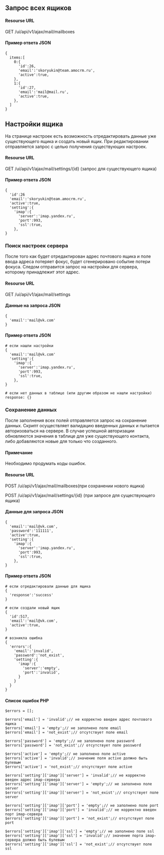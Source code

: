 ## Запрос всех ящиков
#### Resourse URL

GET /ui/api/v1/ajax/mail/mailboxes

#### Пример ответа JSON

```
{
  items:[
    0:{
      'id':26,
      'email':'skoryukin@team.amocrm.ru',
      'active':true,
    },
    1:{
      'id':27,
      'email':'mail@mail.ru',
      'active':true,
    },
  ]
}
```

## Настройки ящика
На странице настроек есть возможность отредактировать данные уже существующего ящика и создать новый ящик. При редактировании отправляется запрос с целью получения существующих настроек.

#### Resourse URL

GET /ui/api/v1/ajax/mail/settings/{id} (запрос для существующего ящика)

#### Пример ответа JSON

```
{
  'id':26
  'email':'skoryukin@team.amocrm.ru',
  'active':true,
  'setting':{
    'imap':{
      'server':'imap.yandex.ru',
      'port':993,
      'ssl':true,
    },
}
```

### Поиск настроек сервера
После того как будет отредактирован адрес почтового ящика и поле ввода адреса потеряет фокус, будет сгенерировано событие потери фокуса. Следом отправится запрос на настройки для сервера, которому принадлежит этот адрес.

#### Resourse URL
GET /ui/api/v1/ajax/mail/settings

#### Данные на запроса JSON
```
{
  'email':'mail@vk.com'
}
```
#### Пример ответа JSON
```
# если нашли настройки
{
  'email':'mail@vk.com'
  'setting':{
    'imap':{
      'server':'imap.yandex.ru',
      'port':993,
      'ssl':true,
    },
}

# если нет данных в таблице (или другим образом не нашли настройки)
response: {}
```
### Сохранение данных
После заполнения всех полей отправляется запрос на сохранение данных. Скрипт осуществляет валидацию введенных данных и пытается авторизоваться на сервере. В случае успешной авторизации обновляются значения в таблице для уже существующего контакта, либо добавляются новые для только что созданного.

#### Примечание
Необходимо продумать коды ошибок.

#### Resourse URL
POST /ui/api/v1/ajax/mail/mailboxes(при сохранении нового ящика)

POST /ui/api/v1/ajax/mail/settings/{id} (при запросе для существующего ящика)

#### Данные для запроса JSON
```
{
  'email':'mail@vk.com',
  'password':'111111',
  'active':true,
  'setting':{
    'imap':{
      'server':'imap.yandex.ru',
      'port':993,
      'ssl':true,
    },
}

```
#### Пример ответа JSON
```
# если отредактировали данные для ящика
{
  'response':'success'
}

# если создали новый ящик
{
  'id':517,
  'email':'mail@vk.com',
  'active':true,
}

# возникла ошибка
{
  'errors':{
    'email':'invalid',
    'password':'not_exist',
    'setting':{
      'imap':{
        'server':'empty',
        'port':'invalid',
      }
    }
  }
}
```
#### Список ошибок PHP
```
$errors = [];

$errors['email'] = 'invalid';// не корректно введен адрес почтового ящика
$errors['email'] = 'empty';// не заполнено поле email
$errors['email'] = 'not_exist';// отсутствует поле email

$errors['password'] = 'empty';// не заполнено поле password
$errors['password'] = 'not_exist';// отсутствует поле password

$errors['active'] = 'empty';// не заполнено поле active
$errors['active'] = 'invalid';// значение поля active должно быть булевым
$errors['active'] = 'not_exist';// отсутствует поле active

$errors['setting']['imap']['server'] = 'invalid';// не корректно введен адрес imap-сервера
$errors['setting']['imap']['server'] = 'empty';// не заполнено поле server
$errors['setting']['imap']['server'] = 'not_exist';// отсутствует поле server

$errors['setting']['imap']['port'] = 'empty';// не заполнено поле port
$errors['setting']['imap']['port'] = 'invalid';// не корректно введен порт imap-сервера
$errors['setting']['imap']['port'] = 'not_exist';// отсутствует поле port

$errors['setting']['imap']['ssl'] = 'empty';// не заполнено поле ssl
$errors['setting']['imap']['ssl'] = 'invalid';// значение порта imap-сервера должно быть булевым
$errors['setting']['imap']['ssl'] = 'not_exist';// отсутствует поле ssl

```